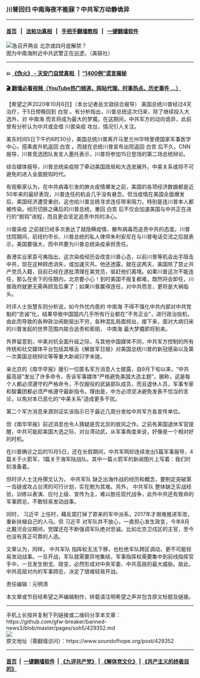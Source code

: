 ### 川普回归 中南海夜不能寐？中共军方动静诡异
------------------------

#### [首页](https://github.com/gfw-breaker/banned-news3/blob/master/README.md) &nbsp;&nbsp;|&nbsp;&nbsp; [法轮功真相](https://github.com/begood0513/basic/blob/master/README.md)  &nbsp;&nbsp;|&nbsp;&nbsp; [手把手翻墙教程](https://github.com/gfw-breaker/guides/wiki)  &nbsp;&nbsp;|&nbsp;&nbsp; [一键翻墙软件](https://github.com/gfw-breaker/nogfw/blob/master/README.md)  



<div><img alt="急召开两会 北京或四月底解禁？" src="https://img.soundofhope.org/2020-03/1584800323010.jpeg"/>
<br/><figcaption class="caption">
 图为中南海附近中共武警正在巡逻。（美联社）
</figcaption></div><hr/>

#### 💥 [《伪火》 - 天安门自焚真相 ](http://158.247.195.190:10000/videos/blog/weihuo.html)&nbsp; |&nbsp; [“1400例”谎言揭秘  ](http://158.247.195.190:10000/videos/blog/jiexi1400.html)

#### [ 🎬  翻墙必看视频（YouTube热门频道、网站代理、时事热点、历史事件 ...）](https://github.com/gfw-breaker/links/blob/master/banned.md)

<div><div class="Content__Wrapper sc-1bvya0-0 grZQxZ">
 <p class="meta-top">
  <span class="meta">
   【希望之声2020年10月6日】（本台记者岳文骁综合报导）
  </span>
  美国总统川普经过4天治疗，于5日傍晚回到
  <ok href="/term/1388">
   白宫
  </ok>
  。有分析指出，川普总统这次归来，除了继续投入大选外，对
  <ok href="/term/3731">
   中南海
  </ok>
  而言将成为最大的梦魇。在这期间，中共军方的动向诡异，此前曾有分析认为中共或会借
  <ok href="/term/388909">
   川普染疫
  </ok>
  攻台，情况引人关注。
 </p>
 <p>
  美东时间5日下午约6时30分，美国总统川普离开马里兰州华特里德国家军事医学中心，搭乘直升机返回
  <ok href="/term/1388">
   白宫
  </ok>
  。而就在总统川普宣布出院返回
  <ok href="/term/1388">
   白宫
  </ok>
  后不久，CNN报导，川普竞选团队发言人墨托表示，川普将参加15日登场的第二场总统辩论。
 </p>
 <div class="AD_Embed__Wrap-sc-1xslmin-0 igMuqX module desktop">
  <div>
  </div>
 </div>
 <p>
  综合媒体报导，川普总统染疫除了牵动美国政局和大选发展外，中美关系或将不可避免的进入全面脱钩时代。
 </p>
 <p>
  有观察家认为，在中共病毒引发的肺炎疫情爆发之前，美国的各项经济数据都是近50年来的最好表现，川普连任的机会几乎没有悬念。但当疫情在美国全面爆发后，美国经济遭受重创，这也给川普总统寻求连任带来阻力，特别是连川普本人都被传染。经历切肤之痛后的川普总统，重回
  <ok href="/term/1388">
   白宫
  </ok>
  后不仅会加速美国与中共正在进行的“脱钩”进程，而且更会坚定追责中共的决心。
 </p>
 <p>
  <ok href="/term/388909">
   川普染疫
  </ok>
  之前就已经多次表达了就隐瞒疫情、散布病毒而追责中共的态度。川普住院期间，前纽约市长、川普总统的私人律师朱利安尼在与川普电话交流之后就表示，美国要强大，而中共要为川普总统染疫承担责任。
 </p>
 <p>
  香港实业家袁弓夷指出，这次染疫经历会改变川普心态，以前川普等机会出手阻击中共，现在这种顾虑消失，或加速灭共。他还透露，就在这两天，美国除了禁止共产党员入籍，目前已经在逐批清理在美党员，驱赶他们离境。如果川普这次不能连任，那么在余下的任期内，北京要小心！到时美国不报复都难，既然将会卸任，川普政府就更无需再顾及后果了；如果川普赢得连任，对中共而言，更将是大祸临头。
 </p>
 <p>
  时评人士张慧东则分析说，如今外忧内患的
  <ok href="/term/3731">
   中南海
  </ok>
  不得不强化中共内部对中共党魁的“忠诚”化，结果导致中国国内几乎所有行业都在“不务正业”，进行政治投机，由此而导致的各种政治闹剧层出不穷，各种混乱局面频出，接下来，面对大病归来的川普发起的世界范围内联合追责和索赔，
  <ok href="/term/3731">
   中南海
  </ok>
  最大梦魇即将到来。
 </p>
 <p>
  外界留意到，中美对抗全面升级之际，与其他中国媒体不同，中共军方控制的所有传统和社交媒体平台包括其喉舌《解放军日报》对美国总统川普的新冠感染以及第一次美国总统辩论等等重大新闻只字未提。
 </p>
 <p>
  亲北京的《南华早报》援引一位匿名军方消息人士披露，自9月下旬以来，“中共最高层”发出了许多命令，告诉军事媒体“严格避免美国大选主题”。据称，这是每个人都必须遵守的严格命令，不仅服役的武装部队成员，而且退休人员，军事专家和智囊团都必须严格遵守最新指令。理由是，中方必须坚决避免发表不恰当的言论，以免对本已恶化的“中美关系”造成更多干扰。
 </p>
 <p>
  第二个军方消息来源则证实该指示已于最近几周分发给中共军方各宣传单位。
 </p>
 <p>
  但《南华早报》前述消息也令人猜疑是否北京的放风之作。之前有美国退休军官提醒，中共可能趁美国大选之际，对台湾动武，从军事角度来说，好像是一个相对好的时机。
 </p>
 <p>
  在川普确诊之后的10月5日，还在长假期间，中共军网却连续发出5篇军事报导，4篇关于火箭军，1篇关于海军陆战队。其中一篇火箭军的新闻图片上写着：我们时刻准备着。
 </p>
 <div class="AD_Embed__Wrap-sc-1xslmin-0 igMuqX module desktop">
  <div>
  </div>
 </div>
 <p>
  但时评人士沈舟撰文认为，
  <ok href="/term/3447">
   中共军队
  </ok>
  缺乏出海作战的经历和概念，要制定突破第一岛链或攻占台湾的可行计划，实在勉为其难。另外，
  <ok href="/term/3447">
   中共军队
  </ok>
  整体缺乏实战经验，训练以表演、应付上级、宣传为主，难以胜任现代战争，此外中共还有致命的军事顾忌，不敢轻易发动战事。
 </p>
 <p>
  同时，
  <ok href="/term/1063">
   习近平
  </ok>
  上任时，藉反腐打掉了原来的军中派系，2017年才艰难推进军改，重新扶植自己的人马。但
  <ok href="/term/1063">
   习近平
  </ok>
  对军队并不放心，一直担心发生政变，今年8月北戴河会议期间，党媒还在不断强调军队绝对忠诚。比如北京卫戍区的主官，至今也没有真正可靠的人选。
 </p>
 <p>
  文章认为，同样，
  <ok href="/term/3447">
   中共军队
  </ok>
  指挥权无法下移，也杜绝军队跨区调动，更不可能轻易发动战事。一旦开战，军队就需要异地集结，军事指挥权需要集中到前线指挥官手中，一旦发生倒戈、政变，必然形成对中央军委、中共高层的最大威胁。故此，中共高层对内的军事顾忌，决定了很难轻易开战。
 </p>
 <p class="meta-btm">
  责任编辑：元明清
 </p>
 <p class="meta-btm">
  本文章或节目经希望之声编辑制作，转载请注明希望之声并包含原文标题及链接。
 </p>
</div>
</div>
<hr/>
手机上长按并复制下列链接或二维码分享本文章：<br/>
https://github.com/gfw-breaker/banned-news3/blob/master/pages/soh5/429352.md <br/>
<a href='https://github.com/gfw-breaker/banned-news3/blob/master/pages/soh5/429352.md'><img src='https://github.com/gfw-breaker/banned-news3/blob/master/pages/soh5/429352.md.png'/></a> <br/>
原文地址（需翻墙访问）：https://www.soundofhope.org/post/429352


------------------------
#### [首页](https://github.com/gfw-breaker/banned-news3/blob/master/README.md) &nbsp;|&nbsp; [一键翻墙软件](https://github.com/gfw-breaker/nogfw/blob/master/README.md) &nbsp;| [《九评共产党》](https://github.com/gfw-breaker/9ping.md/blob/master/README.md#九评之一评共产党是什么) | [《解体党文化》](https://github.com/gfw-breaker/jtdwh.md/blob/master/README.md) | [《共产主义的终极目的》](https://github.com/gfw-breaker/gczydzjmd.md/blob/master/README.md)


<img src='http://gfw-breaker.win/banned-news3/pages/soh5/429352.md' width='0px' height='0px'/>